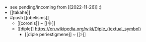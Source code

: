 - see pending/incoming from [[2022-11-26]] :)
- [[takahe]]
- #push [[obelisms]]
  - [[coronis]] ~ [[⸎]]
  - [[diple]] https://en.wikipedia.org/wiki/Diple_(textual_symbol)
    - [[diple periestigmene]] ~ [[⸖]]
